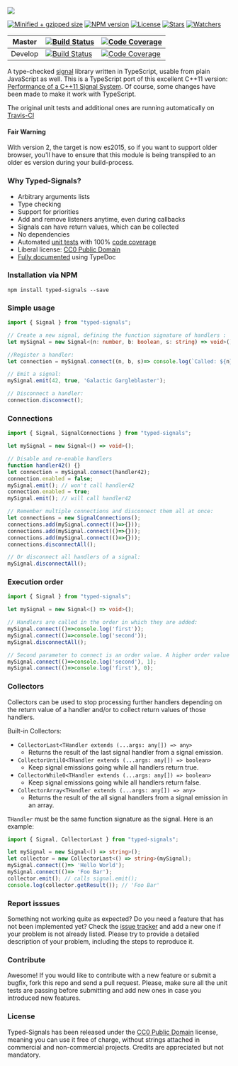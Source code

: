 ![](https://lusito.github.io/typed-signals/typed_signals.png)

[![Minified + gzipped size](https://badgen.net/bundlephobia/minzip/typed-signals)](https://www.npmjs.com/package/typed-signals)
[![NPM version](https://badgen.net/npm/v/typed-signals)](https://www.npmjs.com/package/typed-signals)
[![License](https://badgen.net/github/license/lusito/typed-signals)](https://github.com/lusito/typed-signals/blob/master/LICENSE)
[![Stars](https://badgen.net/github/stars/lusito/typed-signals)](https://github.com/lusito/typed-signals)
[![Watchers](https://badgen.net/github/watchers/lusito/typed-signals)](https://github.com/lusito/typed-signals)

|Master|[![Build Status](https://travis-ci.org/Lusito/typed-signals.svg?branch=master)](https://travis-ci.org/Lusito/typed-signals)|[![Code Coverage](https://coveralls.io/repos/github/Lusito/typed-signals/badge.svg?branch=master)](https://coveralls.io/github/Lusito/typed-signals)|
|---|---|---|
|Develop|[![Build Status](https://travis-ci.org/Lusito/typed-signals.svg?branch=develop)](https://travis-ci.org/Lusito/typed-signals)|[![Code Coverage](https://coveralls.io/repos/github/Lusito/typed-signals/badge.svg?branch=develop)](https://coveralls.io/github/Lusito/typed-signals)|

A type-checked [signal](https://en.wikipedia.org/wiki/Signals_and_slots) library written in TypeScript, usable from plain JavaScript as well. This is a TypeScript port of this excellent C++11 version:
[Performance of a C++11 Signal System](https://testbit.eu/cpp11-signal-system-performance/).
Of course, some changes have been made to make it work with TypeScript.

The original unit tests and additional ones are running automatically on [Travis-CI](https://travis-ci.org/)

#### Fair Warning
With version 2, the target is now es2015, so if you want to support older browser, you'll have to ensure that this module is being transpiled to an older es version during your build-process.

### Why Typed-Signals?

- Arbitrary arguments lists
- Type checking
- Support for priorities
- Add and remove listeners anytime, even during callbacks
- Signals can have return values, which can be collected
- No dependencies
- Automated [unit tests](https://travis-ci.org/Lusito/typed-signals)  with 100% [code coverage](https://coveralls.io/github/Lusito/typed-signals)
- Liberal license: [CC0 Public Domain](http://creativecommons.org/publicdomain/zero/1.0/)
- [Fully documented](https://lusito.github.io/typed-signals/index.html) using TypeDoc

### Installation via NPM

```npm install typed-signals --save```

### Simple usage

```typescript
import { Signal } from "typed-signals";

// Create a new signal, defining the function signature of handlers :
let mySignal = new Signal<(n: number, b: boolean, s: string) => void>();

//Register a handler:
let connection = mySignal.connect((n, b, s)=> console.log(`Called: ${n} ${b} ${s}`));

// Emit a signal:
mySignal.emit(42, true, 'Galactic Gargleblaster');

// Disconnect a handler:
connection.disconnect();
```

### Connections

```typescript
import { Signal, SignalConnections } from "typed-signals";

let mySignal = new Signal<() => void>();

// Disable and re-enable handlers
function handler42() {}
let connection = mySignal.connect(handler42);
connection.enabled = false;
mySignal.emit(); // won't call handler42
connection.enabled = true;
mySignal.emit(); // will call handler42

// Remember multiple connections and disconnect them all at once:
let connections = new SignalConnections();
connections.add(mySignal.connect(()=>{}));
connections.add(mySignal.connect(()=>{}));
connections.add(mySignal.connect(()=>{}));
connections.disconnectAll();

// Or disconnect all handlers of a signal:
mySignal.disconnectAll();
```

### Execution order

```typescript
import { Signal } from "typed-signals";

let mySignal = new Signal<() => void>();

// Handlers are called in the order in which they are added:
mySignal.connect(()=>console.log('first'));
mySignal.connect(()=>console.log('second'));
mySignal.disconnectAll();

// Second parameter to connect is an order value. A higher order value means later execution:
mySignal.connect(()=>console.log('second'), 1);
mySignal.connect(()=>console.log('first'), 0);
```

### Collectors

Collectors can be used to stop processing further handlers depending on the return value of a handler and/or to collect return values of those handlers.

Built-in Collectors:
- `CollectorLast<THandler extends (...args: any[]) => any>`
    - Returns the result of the last signal handler from a signal emission.
- `CollectorUntil0<THandler extends (...args: any[]) => boolean>`
    - Keep signal emissions going while all handlers return true.
- `CollectorWhile0<THandler extends (...args: any[]) => boolean>`
    - Keep signal emissions going while all handlers return false.
- `CollectorArray<THandler extends (...args: any[]) => any>`
    - Returns the result of the all signal handlers from a signal emission in an array.

`THandler` must be the same function signature as the signal. Here is an example:

```typescript
import { Signal, CollectorLast } from "typed-signals";

let mySignal = new Signal<() => string>();
let collector = new CollectorLast<() => string>(mySignal);
mySignal.connect(()=> 'Hello World');
mySignal.connect(()=> 'Foo Bar');
collector.emit(); // calls signal.emit();
console.log(collector.getResult()); // 'Foo Bar'
```

### Report isssues

Something not working quite as expected? Do you need a feature that has not been implemented yet? Check the [issue tracker](https://github.com/Lusito/typed-signals/issues) and add a new one if your problem is not already listed. Please try to provide a detailed description of your problem, including the steps to reproduce it.

### Contribute

Awesome! If you would like to contribute with a new feature or submit a bugfix, fork this repo and send a pull request. Please, make sure all the unit tests are passing before submitting and add new ones in case you introduced new features.

### License

Typed-Signals has been released under the [CC0 Public Domain](http://creativecommons.org/publicdomain/zero/1.0/) license, meaning you
can use it free of charge, without strings attached in commercial and non-commercial projects. Credits are appreciated but not mandatory.
